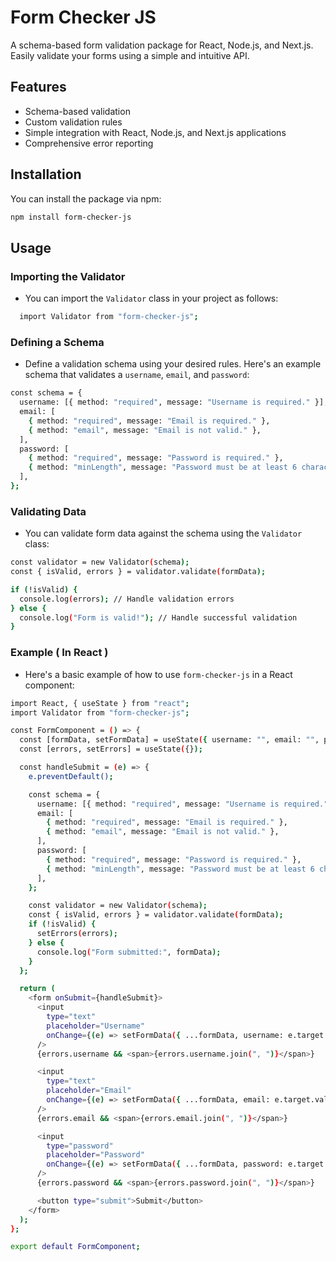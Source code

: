 # Form Checker JS

A schema-based form validation package for React, Node.js, and Next.js. Easily validate your forms using a simple and intuitive API.

## Features

- Schema-based validation
- Custom validation rules
- Simple integration with React, Node.js, and Next.js applications
- Comprehensive error reporting

## Installation

You can install the package via npm:

```bash
npm install form-checker-js
```

## Usage

### Importing the Validator

- You can import the `Validator` class in your project as follows:

```bash
  import Validator from "form-checker-js";
```

### Defining a Schema

- Define a validation schema using your desired rules. Here's an example schema that validates a `username`, `email`, and `password`:

```bash
const schema = {
  username: [{ method: "required", message: "Username is required." }],
  email: [
    { method: "required", message: "Email is required." },
    { method: "email", message: "Email is not valid." },
  ],
  password: [
    { method: "required", message: "Password is required." },
    { method: "minLength", message: "Password must be at least 6 characters long.", options: { length: 6 } },
  ],
};
```

### Validating Data

- You can validate form data against the schema using the `Validator` class:

```bash
const validator = new Validator(schema);
const { isValid, errors } = validator.validate(formData);

if (!isValid) {
  console.log(errors); // Handle validation errors
} else {
  console.log("Form is valid!"); // Handle successful validation
}
```

### Example ( In React )

- Here's a basic example of how to use `form-checker-js` in a React component:

```bash
import React, { useState } from "react";
import Validator from "form-checker-js";

const FormComponent = () => {
  const [formData, setFormData] = useState({ username: "", email: "", password: "" });
  const [errors, setErrors] = useState({});

  const handleSubmit = (e) => {
    e.preventDefault();

    const schema = {
      username: [{ method: "required", message: "Username is required." }],
      email: [
        { method: "required", message: "Email is required." },
        { method: "email", message: "Email is not valid." },
      ],
      password: [
        { method: "required", message: "Password is required." },
        { method: "minLength", message: "Password must be at least 6 characters long.", options: { length: 6 } },
      ],
    };

    const validator = new Validator(schema);
    const { isValid, errors } = validator.validate(formData);
    if (!isValid) {
      setErrors(errors);
    } else {
      console.log("Form submitted:", formData);
    }
  };

  return (
    <form onSubmit={handleSubmit}>
      <input
        type="text"
        placeholder="Username"
        onChange={(e) => setFormData({ ...formData, username: e.target.value })}
      />
      {errors.username && <span>{errors.username.join(", ")}</span>}

      <input
        type="text"
        placeholder="Email"
        onChange={(e) => setFormData({ ...formData, email: e.target.value })}
      />
      {errors.email && <span>{errors.email.join(", ")}</span>}

      <input
        type="password"
        placeholder="Password"
        onChange={(e) => setFormData({ ...formData, password: e.target.value })}
      />
      {errors.password && <span>{errors.password.join(", ")}</span>}

      <button type="submit">Submit</button>
    </form>
  );
};

export default FormComponent;
```
